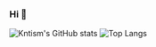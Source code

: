 ### Hi 👋

![Kntism's GitHub stats](https://github-readme-stats.vercel.app/api?username=kntism&show_icons=true)
![Top Langs](https://github-readme-stats.vercel.app/api/top-langs/?username=kntism)

<!--
**kntism/kntism** is a ✨ _special_ ✨ repository because its `README.md` (this file) appears on your GitHub profile.

Here are some ideas to get you started:

- 🔭 I’m currently working on ...
- 🌱 I’m currently learning ...
- 👯 I’m looking to collaborate on ...
- 🤔 I’m looking for help with ...
- 💬 Ask me about ...
- 📫 How to reach me: ...
- 😄 Pronouns: ...
- ⚡ Fun fact: ...
-->

